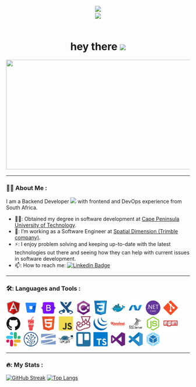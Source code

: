<div id="header" align="center">
  <img src="https://media.giphy.com/media/M9gbBd9nbDrOTu1Mqx/giphy.gif" width="100" />
  <div id="badges">
    <a href="https://www.linkedin.com/in/jarryd-deane-719b9b151/">
      <img src="https://img.shields.io/badge/LinkedIn-blue?logo=linkedin&logoColor=white&style=for-the-badge" />
    <a/>
  </div>
  <img src="https://komarev.com/ghpvc/?username=Jarryd460&style=flat-square&color=blue" alt="" />
  <h1>
    hey there
    <img src="https://media.giphy.com/media/hvRJCLFzcasrR4ia7z/giphy.gif" width="30px"/>
  </h1>
</div>
<div align="center">
  <img src="https://media.giphy.com/media/dWesBcTLavkZuG35MI/giphy.gif" width="600" height="300" />
</div>
  
---
  
### 👨‍💻 About Me :
I am a Backend Developer <img src="https://media.giphy.com/media/WUlplcMpOCEmTGBtBW/giphy.gif" width="30"> with frontend and DevOps experience from South Africa.
- 👨‍🎓: Obtained my degree in software development at <a href="https://www.cput.ac.za/">Cape Peninsula University of Technology</a>.
- 🔭: I’m working as a Software Engineer at <a href="https://landadmin.trimble.com/">Spatial Dimension (Trimble company)</a>.
- ⚡: I enjoy problem solving and keeping up-to-date with the latest technologies out there and seeing how they can help with current issues in software development. 
- 📫: How to reach me: [![Linkedin Badge](https://img.shields.io/badge/-kakbar-blue?style=flat&logo=Linkedin&logoColor=white)](https://www.linkedin.com/in/jarryd-deane-719b9b151)

---  
  
### 🛠️: Languages and Tools :
<div>
  <img src="https://github.com/devicons/devicon/blob/master/icons/angularjs/angularjs-original.svg" width="40" height="40" title="Anuglar" alt="Anuglar" />&nbsp;
  <img src="https://github.com/devicons/devicon/blob/master/icons/bitbucket/bitbucket-original.svg" width="40" height="40" title="Bitbucket" alt="Bitbcuket" />&nbsp;
  <img src="https://github.com/devicons/devicon/blob/master/icons/bootstrap/bootstrap-original.svg" width="40" height="40" title="Bootstrap" alt="Bootstrap" />&nbsp;
  <img src="https://github.com/devicons/devicon/blob/master/icons/confluence/confluence-original.svg" width="40" height="40" title="Confluence" alt="Confluence" />&nbsp;
  <img src="https://github.com/devicons/devicon/blob/master/icons/csharp/csharp-original.svg" width="40" height="40" title="CSharp" alt="CSharp" />&nbsp;
  <img src="https://github.com/devicons/devicon/blob/master/icons/css3/css3-original.svg" width="40" height="40" title="CSS3" alt="CSS3" />&nbsp;
  <img src="https://github.com/devicons/devicon/blob/master/icons/docker/docker-original.svg" width="40" height="40" title="Docker" alt="Docker" />&nbsp;
  <img src="https://github.com/devicons/devicon/blob/master/icons/dot-net/dot-net-original.svg" width="40" height="40" title="DotNet" alt="DotNet" />&nbsp;
  <img src="https://github.com/devicons/devicon/blob/master/icons/dotnetcore/dotnetcore-original.svg" width="40" height="40" title="DotNet Core" alt="DotNet Core" />&nbsp;
  <img src="https://github.com/devicons/devicon/blob/master/icons/git/git-original.svg" width="40" height="40" title="Git" alt="Git" />&nbsp;
  <img src="https://github.com/devicons/devicon/blob/master/icons/github/github-original.svg" width="40" height="40" title="Github" alt="Github" />&nbsp;
  <img src="https://github.com/devicons/devicon/blob/master/icons/gulp/gulp-plain.svg" width="40" height="40" title="Gulp" alt="Gulp" />&nbsp;
  <img src="https://github.com/devicons/devicon/blob/master/icons/html5/html5-original.svg" width="40" height="40" title="Html5" alt="Html5" />&nbsp;
  <img src="https://github.com/devicons/devicon/blob/master/icons/javascript/javascript-original.svg" width="40" height="40" title="Javascript" alt="Javascript" />&nbsp;
  <img src="https://github.com/devicons/devicon/blob/master/icons/jest/jest-plain.svg" width="40" height="40" title="Jest" alt="Jest" />&nbsp;
  <img src="https://github.com/devicons/devicon/blob/master/icons/jquery/jquery-original.svg" width="40" height="40" title="JQuery" alt="JQuery" />&nbsp;
  <img src="https://github.com/devicons/devicon/blob/master/icons/knockout/knockout-plain-wordmark.svg" width="40" height="40" title="Knockout" alt="Knockout" />&nbsp;
  <img src="https://github.com/devicons/devicon/blob/master/icons/microsoftsqlserver/microsoftsqlserver-plain-wordmark.svg" width="40" height="40" title="Sql Server" alt="Sql Server" />&nbsp;
  <img src="https://github.com/devicons/devicon/blob/master/icons/nodejs/nodejs-original.svg" width="40" height="40" title="NodeJs" alt="Nodejs" />&nbsp;
  <img src="https://github.com/devicons/devicon/blob/master/icons/npm/npm-original-wordmark.svg" width="40" height="40" title="Npm" alt="Npm" />&nbsp;
  <img src="https://github.com/devicons/devicon/blob/master/icons/slack/slack-original.svg" width="40" height="40" title="Slack" alt="Slack" />&nbsp;
  <img src="https://github.com/devicons/devicon/blob/master/icons/sourcetree/sourcetree-original.svg" width="40" height="40" title="SourceTree" alt="SourceTree" />&nbsp;
  <img src="https://github.com/devicons/devicon/blob/master/icons/subversion/subversion-original.svg" width="40" height="40" title="Subversion" alt="Subversion" />&nbsp;
  <img src="https://github.com/devicons/devicon/blob/master/icons/tortoisegit/tortoisegit-original.svg" width="40" height="40" title="Tortoise Git" alt="Tortoise Git" />&nbsp;
  <img src="https://github.com/devicons/devicon/blob/master/icons/trello/trello-plain.svg" width="40" height="40" title="Trello" alt="Trello" />&nbsp;
  <img src="https://github.com/devicons/devicon/blob/master/icons/typescript/typescript-original.svg" width="40" height="40" title="Typescript" alt="Typescript" />&nbsp;
  <img src="https://github.com/devicons/devicon/blob/master/icons/visualstudio/visualstudio-plain.svg" width="40" height="40" title="Visual Studio" alt="Visual Studio" />&nbsp;
  <img src="https://github.com/devicons/devicon/blob/master/icons/vscode/vscode-original.svg" width="40" height="40" title="Visual Studio Code" alt="Visual Studio Code" />&nbsp;
  <img src="https://github.com/devicons/devicon/blob/master/icons/webpack/webpack-original.svg" width="40" height="40" title="Webpack" alt="Webpack" />&nbsp;
</div>
 
---  

### 🔥: My Stats :
[![GitHub Streak](http://github-readme-streak-stats.herokuapp.com?user=Jarryd460&theme=dark&background=000000)](https://git.io/streak-stats)
[![Top Langs](https://github-readme-stats.vercel.app/api/top-langs/?username=Jarryd460&layout=compact&theme=vision-friendly-dark)](https://github.com/anuraghazra/github-readme-stats)
  
  
  
  
<!--
 The above has been built from https://www.sitepoint.com/github-profile-readme/

Some example links of GIFs and badges used:
- https://github.com/sitepoint-editors/sitepoint-github-profile
- https://giphy.com/
- https://giphy.com/stickers/hacktiv8-coding-codingfromhome-fromhome-M9gbBd9nbDrOTu1Mqx?utm_source=media-link&utm_medium=landing&utm_campaign=Media+Links&utm_term=
- https://shields.io/
- https://github.com/antonkomarev/github-profile-views-counter
- https://github.com/ikatyang/emoji-cheat-sheet/blob/master/README.md
- https://github.com/devicons/devicon/
- https://github.com/DenverCoder1/github-readme-streak-stats
- http://github-readme-streak-stats.herokuapp.com/demo/
- https://github.com/anuraghazra/github-readme-stats
-->

<!--
### Hi there 👋

**Jarryd460/Jarryd460** is a ✨ _special_ ✨ repository because its `README.md` (this file) appears on your GitHub profile.

Here are some ideas to get you started:

- 🔭 I’m currently working on ...
- 🌱 I’m currently learning ...
- 👯 I’m looking to collaborate on ...
- 🤔 I’m looking for help with ...
- 💬 Ask me about ...
- 📫 How to reach me: ...
- 😄 Pronouns: ...
- ⚡ Fun fact: ...
-->
